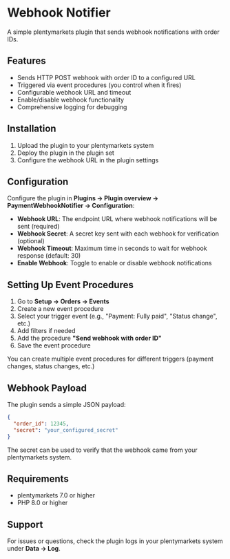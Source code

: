 # Webhook Notifier

A simple plentymarkets plugin that sends webhook notifications with order IDs.

## Features

- Sends HTTP POST webhook with order ID to a configured URL
- Triggered via event procedures (you control when it fires)
- Configurable webhook URL and timeout
- Enable/disable webhook functionality
- Comprehensive logging for debugging

## Installation

1. Upload the plugin to your plentymarkets system
2. Deploy the plugin in the plugin set
3. Configure the webhook URL in the plugin settings

## Configuration

Configure the plugin in **Plugins → Plugin overview → PaymentWebhookNotifier → Configuration**:

- **Webhook URL**: The endpoint URL where webhook notifications will be sent (required)
- **Webhook Secret**: A secret key sent with each webhook for verification (optional)
- **Webhook Timeout**: Maximum time in seconds to wait for webhook response (default: 30)
- **Enable Webhook**: Toggle to enable or disable webhook notifications

## Setting Up Event Procedures

1. Go to **Setup → Orders → Events**
2. Create a new event procedure
3. Select your trigger event (e.g., "Payment: Fully paid", "Status change", etc.)
4. Add filters if needed
5. Add the procedure **"Send webhook with order ID"**
6. Save the event procedure

You can create multiple event procedures for different triggers (payment changes, status changes, etc.)

## Webhook Payload

The plugin sends a simple JSON payload:

```json
{
  "order_id": 12345,
  "secret": "your_configured_secret"
}
```

The secret can be used to verify that the webhook came from your plentymarkets system.

## Requirements

- plentymarkets 7.0 or higher
- PHP 8.0 or higher

## Support

For issues or questions, check the plugin logs in your plentymarkets system under **Data → Log**.
